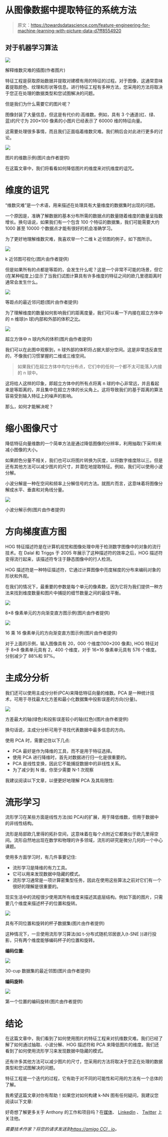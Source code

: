 # 从图像数据中提取特征的系统方法

> 原文：<https://towardsdatascience.com/feature-engineering-for-machine-learning-with-picture-data-d7ff8554920>

## 对于机器学习算法

![](img/8b522004e15b66df587011241fb4ca1b.png)

解释维数灾难的插图(作者图片)

特征工程是获取原始数据并提取对建模有用的特征的过程。对于图像，这通常意味着提取颜色、纹理和形状等信息。进行特征工程有多种方法，您采用的方法将取决于您正在处理的数据类型和您试图解决的问题。

但是我们为什么需要它的图片呢？

图像封装了大量信息，但这是有代价的:高维数。例如，具有 3 个通道(红、绿、蓝)的尺寸为 200×100 像素的小图片已经表示了 60000 维的特征向量。

这需要处理很多事情，而且我们正面临着维数灾难。我们稍后会对此进行更多的讨论。

![](img/87aa113f7629de9c0b96c41ced4f6877.png)

图片的维数示例(图片由作者提供)

在这篇文章中，我们将看看如何降低图片的维度来对抗维度的诅咒。

# 维度的诅咒

“维数灾难”是一个术语，用来描述在处理具有大量维度的数据集时出现的问题。

一个原因是，准确了解数据的基本分布所需的数据点的数量随着维度的数量呈指数增长。换句话说，如果我们有一个包含 100 个特征的数据集，我们可能需要大约 1000 甚至 10000 个数据点才能有很好的机会准确学习。

为了更好地理解维数灾难，我喜欢举一个二维 k 近邻图的例子，如下图所示。

![](img/5c6a6b0778cb3330a4a55001725ac8d3.png)

k 近邻图可视化(图片由作者提供)

但是如果所有的点都是等距的，会发生什么呢？这是一个非常不可能的场景，但它(在某种程度上)显示了当我们试图计算具有许多维度的特征之间的欧几里德距离时通常会发生什么。

![](img/649473e18ae8243bedc33287b8453601.png)

等距点的最近邻问题(图片由作者提供)

为了理解维度的数量如何影响我们的距离度量，我们可以看一下内接在超立方体中的 n 维球(n 球)内部和外部的体积之比。

![](img/cf8085f72e42dcf315cf2210b7d8028f.png)

超立方体中 n 球内外的体积(图片由作者提供)

我们可以在此图中观察到，n 球外部的体积将占据大部分空间。这是非常违反直觉的，不像我们习惯掌握的二维或三维空间。

> 如果我们在超立方体中均匀分布点，它们中的任何一个都不太可能落入内接的 n 球中。

这将给人这样的印象，即超立方体中的所有点将离 n 球的中心非常远，并且看起来是等距离的，并且集中在超立方体的长尖角上。这将导致我们的基于距离的算法容易受到输入特征上的噪声的影响。

那么，如何才能解决呢？

# 缩小图像尺寸

降低特征向量维数的一个简单方法是通过降低图像的分辨率，利用抽取(下采样)来减小图像的大小。

如果颜色分量不相关，我们也可以将图片转换为灰度，以将数字维度除以三。但是还有其他方法可以减少图片的尺寸，并潜在地提取特征。例如，我们可以使用小波分解。

小波分解是一种在空间和频率上分解信号的方法。就图片而言，这意味着将图像分解成水平、垂直和对角线分量。

![](img/c16f371f52f92576d77c95e7efc4024c.png)

小波分解示例(图片由作者提供)

# 方向梯度直方图

HOG 特征描述符是在计算机视觉和图像处理中用于检测数字图像中的对象的流行技术。在 Dalal 和 Triggs 于 2005 年展示了这种描述符的效率之后，HOG 描述符变得流行起来，该描述符专注于静态图像中的行人检测。

HOG 描述符是一种特征描述符，它通过计算图像中亮度梯度的分布来编码对象的形状和外观。

在我们的情况下，最重要的参数是每个单元的像素数，因为它将为我们提供一种方法来找到维度数量和图片中捕捉的细节数量之间的最佳平衡。

![](img/905807446bf08e5fd3988731e9402a01.png)

8×8 像素单元的方向渐变直方图示例(图片由作者提供)

![](img/6254ee92c19286892aa9c1b9d1b10f0b.png)

16 乘 16 像素单元的方向渐变直方图示例(图片由作者提供)

对于上面的示例，输入图像具有 20，000 个维度(100×200 像素), HOG 特征对于 8×8 像素单元具有 2，400 个维度，对于 16×16 像素单元具有 576 个维度。分别减少了 88%和 97%。

# 主成分分析

我们还可以使用主成分分析(PCA)来降低特征向量的维数。PCA 是一种统计技术，可用于寻找最大化方差和最小化数据集中投影误差的方向(分量)。

![](img/200926c03d258b7b88099f5b5757b9f8.png)

方差最大的轴(绿色)和投影误差较小的轴(红色)(图片由作者提供)

换句话说，主成分分析可用于寻找代表数据中最多信息的方向。

使用 PCA 时，需要记住以下几点:

*   PCA 最好是作为降维的工具，而不是用于特征选择。
*   使用 PCA 进行降维时，首先对数据进行归一化是很重要的。
*   PCA 是线性变换，因此它不能捕捉数据中的非线性关系。
*   为了减少到 N 维，你至少需要 N-1 次观察

我建议阅读以下文章，以便更好地理解 PCA 及其局限性:

</an-intuitive-guide-to-pca-1174055fc800>  

# 流形学习

流形学习在某些方面是线性方法(如 PCA)的扩展，用于降低维数，但用于数据中的非线性结构。

流形是局部欧几里得的拓扑空间，这意味着在每个点附近它都类似于欧几里得空间。流形自然地出现在数学和物理的许多领域，流形的研究是微分几何的一个中心课题。

使用多方面学习时，有几件事要记住:

*   流形学习是降维的有力工具。
*   它可以用来发现数据中隐藏的模式。
*   流形学习通常是一项计算密集型任务，因此在使用这些算法之前对它们有一个很好的理解是很重要的。

现实生活中的流程很少使用其所有维度来描述其底层结构。例如下面的图片，只需要几个维度来描述杯子的位置和旋转。

![](img/e7edd2fd3cbdd6138712c28d44854dbd.png)

具有不同位置和旋转的杯子数据集(图片由作者提供)

这种情况下，一旦使用流形学习算法(如 t-分布式随机邻居嵌入(t-SNE ))进行投影，只有两个维度能够编码杯子的位置和旋转。

**编码位置:**

![](img/d24c4d3a77333e49542213989c97def7.png)

30-cup 数据集的最近邻图(图片由作者提供)

**编码旋转:**

![](img/957a8eebf3c343eba5cab7c96f2166ca.png)

第一个位置的编码旋转(图片由作者提供)

# 结论

在这篇文章中，我们看到了如何使用图片的特征工程来对抗维数灾难。我们已经了解了如何通过抽取、小波分解、HOG 描述符和 PCA 来降低图片的维度。我们还看到了如何使用流形学习来发现数据中隐藏的模式。

还有许多其他方法可以减少图片的尺寸，您采用的方法将取决于您正在处理的数据类型和您试图解决的问题。

特征工程是一个迭代的过程，它有助于对不同的可能性和可用的方法有一个总体的了解。

我希望这篇文章对你有帮助！如果您对如何构建 k-NN 图有任何疑问，我建议您阅读以下文章:

</how-to-explore-a-dataset-of-images-with-graph-theory-fd339c696d99>  

好奇想了解更多关于 Anthony 的工作和项目吗？在[媒体](https://medium.com/@anthonycvn)、 [LinkedIn](https://www.linkedin.com/in/anthonycavin/) 、 [Twitter](https://twitter.com/Anthony66333223) 上关注他。

*需要技术作家？将您的请求发送到*[*https://amigo CCI . io*](https://amigocci.io/blog/mlops-at-medium-scale/)*。*